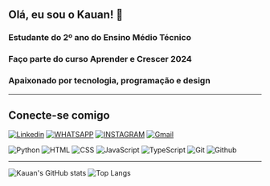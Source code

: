 ## Olá, eu sou o Kauan! 👋

### Estudante do 2º ano do Ensino Médio Técnico
### Faço parte do curso Aprender e Crescer 2024
### Apaixonado por tecnologia, programação e design 

---
## Conecte-se comigo
[![Linkedin](https://img.shields.io/badge/LinkedIn-0077B5?style=for-the-badge&logo=linkedin&logoColor=white)](https://www.linkedin.com/in/dev-vanessa-antunes)
[![WHATSAPP](https://img.shields.io/badge/WhatsApp-25D366?style=for-the-badge&logo=whatsapp&logoColor=white)](https://web.whatsapp.com/+5546999297524)
[![INSTAGRAM](https://img.shields.io/badge/Instagram-E4405F?style=for-the-badge&logo=instagram&logoColor=white)](https://www.instagram.com/m.mazzs/)
[![Gmail](https://img.shields.io/badge/Gmail-fff?style=for-the-badge&logo=Gmail&logoColor=e71c18)](mailto:kauan.mazetorodrigues@gmail.com)

![Python](https://img.shields.io/badge/Python-3.10-blue?logo=python&logoColor=white)
![HTML](https://img.shields.io/badge/-HTML-333333?style=flat&logo=HTML5)
![CSS](https://img.shields.io/badge/-CSS-333333?style=flat&logo=CSS3&logoColor=1572B6)
![JavaScript](https://img.shields.io/badge/-JavaScript-333333?style=flat&logo=javascript)
![TypeScript](https://img.shields.io/badge/-TypeScript-333333?style=flat&logo=typescript&logoColor=2D79C7)
![Git](https://img.shields.io/badge/-Git-333333?style=flat&logo=Git&logoColor=f05033)
![Github](https://img.shields.io/badge/-Github-333333?style=flat&logo=Github&logoColor=000000)


<hr>

![Kauan's GitHub stats](https://github-readme-stats.vercel.app/api?username=Kauan-Mazeto&show_icons=true&theme=tokyonight)
![Top Langs](https://github-readme-stats.vercel.app/api/top-langs/?username=Kauan-Mazeto&layout=compact&theme=tokyonight)
